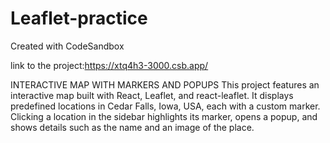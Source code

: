 # Leaflet-practice
Created with CodeSandbox

link to the project:https://xtq4h3-3000.csb.app/

INTERACTIVE MAP WITH MARKERS AND POPUPS
This project features an interactive map built with React, Leaflet, and react-leaflet. It displays predefined locations in Cedar Falls, Iowa, USA, each with a custom marker. Clicking a location in the sidebar highlights its marker, opens a popup, and shows details such as the name and an image of the place.
